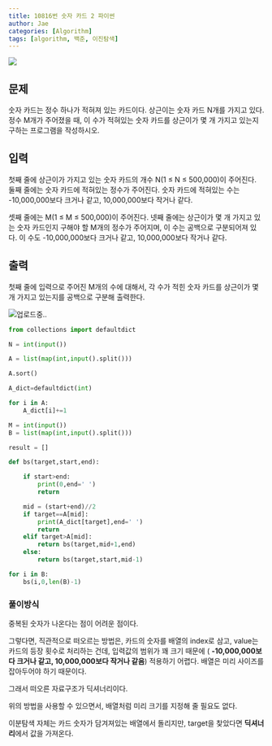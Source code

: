 ```yaml
---
title: 10816번 숫자 카드 2 파이썬
author: Jae
categories: [Algorithm]
tags: [algorithm, 백준, 이진탐색]
---
```


![](https://imagedelivery.net/v7-TZByhOiJbNM9RaUdzSA/cf3a89e8-d971-4f66-74c8-4f3b00063100/public)

## 문제

숫자 카드는 정수 하나가 적혀져 있는 카드이다. 상근이는 숫자 카드 N개를 가지고 있다. 정수 M개가 주어졌을 때, 이 수가 적혀있는 숫자 카드를 상근이가 몇 개 가지고 있는지 구하는 프로그램을 작성하시오.

## 입력

첫째 줄에 상근이가 가지고 있는 숫자 카드의 개수 N(1 ≤ N ≤ 500,000)이 주어진다. 둘째 줄에는 숫자 카드에 적혀있는 정수가 주어진다. 숫자 카드에 적혀있는 수는 -10,000,000보다 크거나 같고, 10,000,000보다 작거나 같다.

셋째 줄에는 M(1 ≤ M ≤ 500,000)이 주어진다. 넷째 줄에는 상근이가 몇 개 가지고 있는 숫자 카드인지 구해야 할 M개의 정수가 주어지며, 이 수는 공백으로 구분되어져 있다. 이 수도 -10,000,000보다 크거나 같고, 10,000,000보다 작거나 같다.

## 출력

첫째 줄에 입력으로 주어진 M개의 수에 대해서, 각 수가 적힌 숫자 카드를 상근이가 몇 개 가지고 있는지를 공백으로 구분해 출력한다.

![업로드중..](blob:https://velog.io/068865f8-9b84-496e-962c-919259677ab4)

```python
from collections import defaultdict

N = int(input())

A = list(map(int,input().split()))

A.sort()

A_dict=defaultdict(int)

for i in A:
    A_dict[i]+=1

M = int(input())
B = list(map(int,input().split()))

result = []

def bs(target,start,end):

    if start>end:
        print(0,end=' ')
        return

    mid = (start+end)//2
    if target==A[mid]:
        print(A_dict[target],end=' ')
        return
    elif target>A[mid]:
        return bs(target,mid+1,end)
    else:
        return bs(target,start,mid-1)

for i in B:
    bs(i,0,len(B)-1)
```

### 풀이방식

중복된 숫자가 나온다는 점이 어려운 점이다.

그렇다면, 직관적으로 떠오르는 방법은, 카드의 숫자를 배열의 index로 삼고, value는 카드의 등장 횟수로 처리하는 건데, 입력값의 범위가 꽤 크기 때문에 ( **-10,000,000보다 크거나 같고, 10,000,000보다 작거나 같음**) 적용하기 어렵다. 배열은 미리 사이즈를 잡아두어야 하기 때문이다.

그래서 떠오른 자료구조가 딕셔너리이다.

위의 방법을 사용할 수 있으면서, 배열처럼 미리 크기를 지정해 줄 필요도 없다.

이분탐색 자체는 카드 숫자가 담겨져있는 배열에서 돌리지만, target을 찾았다면 **딕셔너리**에서 값을 가져온다.

